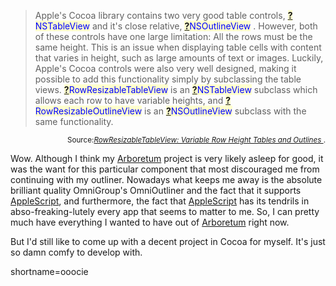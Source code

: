 <blockquote cite="http://www.eng.uwaterloo.ca/~ejones/software/osx-tableview.html">Apple's Cocoa library contains two very good table controls, <span style='background : #FFFFCE;'><a href="http://www.decafbad.com/twiki/bin/edit/Main/NSTableView?topicparent=Main.FilterData"><b>?</b></a><font color="#0000FF">NSTableView</font></span> and it's close relative, <span style='background : #FFFFCE;'><a href="http://www.decafbad.com/twiki/bin/edit/Main/NSOutlineView?topicparent=Main.FilterData"><b>?</b></a><font color="#0000FF">NSOutlineView</font></span> . However, both of these controls have one large limitation: All the rows must be the same height. This is an issue when displaying table cells with content that varies in height, such as large amounts of text or images. Luckily, Apple's Cocoa controls were also very well designed, making it possible to add this functionality simply by subclassing the table views. <span style='background : #FFFFCE;'><a href="http://www.decafbad.com/twiki/bin/edit/Main/RowResizableTableView?topicparent=Main.FilterData"><b>?</b></a><font color="#0000FF">RowResizableTableView</font></span> is an <span style='background : #FFFFCE;'><a href="http://www.decafbad.com/twiki/bin/edit/Main/NSTableView?topicparent=Main.FilterData"><b>?</b></a><font color="#0000FF">NSTableView</font></span> subclass which allows each row to have variable heights, and <span style='background : #FFFFCE;'><a href="http://www.decafbad.com/twiki/bin/edit/Main/RowResizableOutlineView?topicparent=Main.FilterData"><b>?</b></a><font color="#0000FF">RowResizableOutlineView</font></span> is an <span style='background : #FFFFCE;'><a href="http://www.decafbad.com/twiki/bin/edit/Main/NSOutlineView?topicparent=Main.FilterData"><b>?</b></a><font color="#0000FF">NSOutlineView</font></span> subclass with the same functionality. </blockquote><div class="credit" align="right"><small>Source:<cite><a href="http://www.eng.uwaterloo.ca/~ejones/software/osx-tableview.html">RowResizableTableView: Variable Row Height Tables and Outlines </a></cite>.</small></div>
<p>Wow.  Although I think my <a href="http://www.decafbad.com/twiki/bin/view/Main/Arboretum">Arboretum</a> project is very likely asleep for good, it was the want for this particular component that most discouraged me from continuing with my outliner.  Nowadays what keeps me away is the absolute brilliant quality OmniGroup's OmniOutliner and the fact that it supports <a href="http://www.decafbad.com/twiki/bin/view/Main/AppleScript">AppleScript</a>, and furthermore, the fact that <a href="http://www.decafbad.com/twiki/bin/view/Main/AppleScript">AppleScript</a> has its tendrils in abso-freaking-lutely every app that seems to matter to me.  So, I can pretty much have everything I wanted to have out of <a href="http://www.decafbad.com/twiki/bin/view/Main/Arboretum">Arboretum</a> right now.</p>
<p>But I'd still like to come up with a decent project in Cocoa for myself.  It's just so damn comfy to develop with.</p>
<!--more-->
shortname=ooocie

